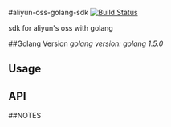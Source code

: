 #aliyun-oss-golang-sdk
[![Build Status](https://travis-ci.org/cz-it/aliyun-oss-golang-sdk.svg?branch=master)](https://travis-ci.org/cz-it/aliyun-oss-golang-sdk)

sdk for aliyun's oss with golang

##Golang Version
*golang version: golang 1.5.0*

## Usage

## API

##NOTES



